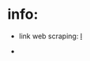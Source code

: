 # info:

- link web scraping: [l](https://openwebinars.net/blog/como-hacer-web-scraping-con-python/)

- 
